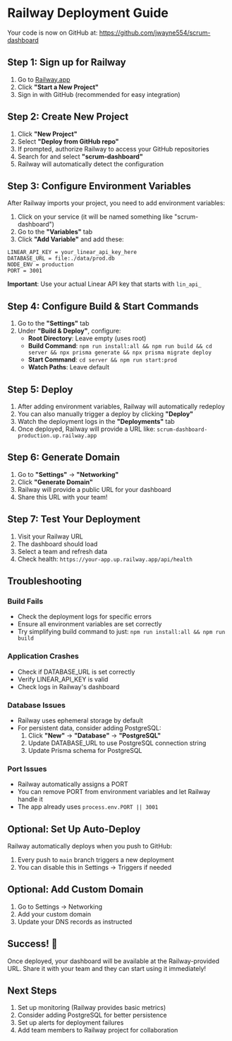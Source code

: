 # Railway Deployment Guide

Your code is now on GitHub at: https://github.com/jwayne554/scrum-dashboard

## Step 1: Sign up for Railway

1. Go to [Railway.app](https://railway.app)
2. Click **"Start a New Project"**
3. Sign in with GitHub (recommended for easy integration)

## Step 2: Create New Project

1. Click **"New Project"**
2. Select **"Deploy from GitHub repo"**
3. If prompted, authorize Railway to access your GitHub repositories
4. Search for and select **"scrum-dashboard"**
5. Railway will automatically detect the configuration

## Step 3: Configure Environment Variables

After Railway imports your project, you need to add environment variables:

1. Click on your service (it will be named something like "scrum-dashboard")
2. Go to the **"Variables"** tab
3. Click **"Add Variable"** and add these:

```
LINEAR_API_KEY = your_linear_api_key_here
DATABASE_URL = file:./data/prod.db
NODE_ENV = production
PORT = 3001
```

**Important**: Use your actual Linear API key that starts with `lin_api_`

## Step 4: Configure Build & Start Commands

1. Go to the **"Settings"** tab
2. Under **"Build & Deploy"**, configure:
   - **Root Directory**: Leave empty (uses root)
   - **Build Command**: `npm run install:all && npm run build && cd server && npx prisma generate && npx prisma migrate deploy`
   - **Start Command**: `cd server && npm run start:prod`
   - **Watch Paths**: Leave default

## Step 5: Deploy

1. After adding environment variables, Railway will automatically redeploy
2. You can also manually trigger a deploy by clicking **"Deploy"**
3. Watch the deployment logs in the **"Deployments"** tab
4. Once deployed, Railway will provide a URL like: `scrum-dashboard-production.up.railway.app`

## Step 6: Generate Domain

1. Go to **"Settings"** → **"Networking"**
2. Click **"Generate Domain"**
3. Railway will provide a public URL for your dashboard
4. Share this URL with your team!

## Step 7: Test Your Deployment

1. Visit your Railway URL
2. The dashboard should load
3. Select a team and refresh data
4. Check health: `https://your-app.up.railway.app/api/health`

## Troubleshooting

### Build Fails
- Check the deployment logs for specific errors
- Ensure all environment variables are set correctly
- Try simplifying build command to just: `npm run install:all && npm run build`

### Application Crashes
- Check if DATABASE_URL is set correctly
- Verify LINEAR_API_KEY is valid
- Check logs in Railway's dashboard

### Database Issues
- Railway uses ephemeral storage by default
- For persistent data, consider adding PostgreSQL:
  1. Click **"New"** → **"Database"** → **"PostgreSQL"**
  2. Update DATABASE_URL to use PostgreSQL connection string
  3. Update Prisma schema for PostgreSQL

### Port Issues
- Railway automatically assigns a PORT
- You can remove PORT from environment variables and let Railway handle it
- The app already uses `process.env.PORT || 3001`

## Optional: Set Up Auto-Deploy

Railway automatically deploys when you push to GitHub:
1. Every push to `main` branch triggers a new deployment
2. You can disable this in Settings → Triggers if needed

## Optional: Add Custom Domain

1. Go to Settings → Networking
2. Add your custom domain
3. Update your DNS records as instructed

## Success! 🎉

Once deployed, your dashboard will be available at the Railway-provided URL.
Share it with your team and they can start using it immediately!

## Next Steps

1. Set up monitoring (Railway provides basic metrics)
2. Consider adding PostgreSQL for better persistence
3. Set up alerts for deployment failures
4. Add team members to Railway project for collaboration